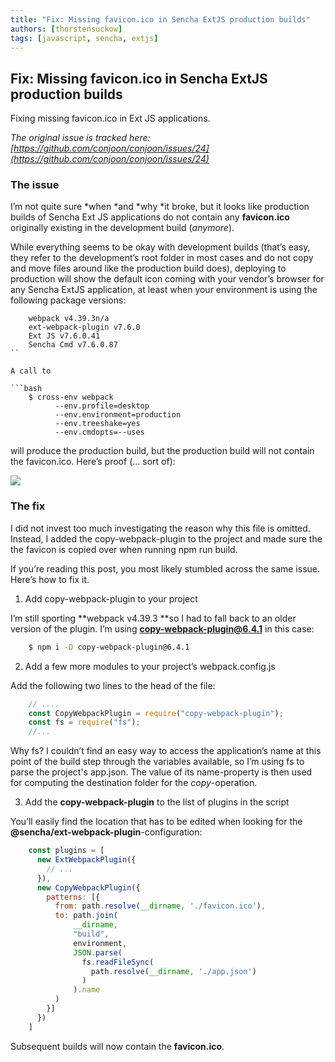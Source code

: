 ```yaml
---
title: "Fix: Missing favicon.ico in Sencha ExtJS production builds"
authors: [thorstensuckow]
tags: [javascript, sencha, extjs]
---
```


## Fix: Missing favicon.ico in Sencha ExtJS production builds

Fixing missing favicon.ico in Ext JS applications.

*The original issue is tracked here: [https://github.com/conjoon/conjoon/issues/24](https://github.com/conjoon/conjoon/issues/24)*

### The issue

I’m not quite sure *when *and *why *it broke, but it looks like production builds of Sencha Ext JS applications do not contain any **favicon.ico** originally existing in the development build (*anymore*).

While everything seems to be okay with development builds (that’s easy, they refer to the development’s root folder in most cases and do not copy and move files around like the production build does), deploying to production will show the default icon coming with your vendor’s browser for any Sencha ExtJS application, at least when your environment is using the following package versions:

```
    webpack v4.39.3n/a
    ext-webpack-plugin v7.6.0 
    Ext JS v7.6.0.41 
    Sencha Cmd v7.6.0.87
``

A call to

```bash
    $ cross-env webpack 
          --env.profile=desktop 
          --env.environment=production 
          --env.treeshake=yes 
          --env.cmdopts=--uses
```

will produce the production build, but the production build will not contain the favicon.ico. Here’s proof (… sort of):

![](https://cdn-images-1.medium.com/max/2000/1*XGxSX1p43oVtk3cif5mE2Q.png)

### The fix

I did not invest too much investigating the reason why this file is omitted. Instead, I added the copy-webpack-plugin to the project and made sure the the favicon is copied over when running npm run build.

If you’re reading this post, you most likely stumbled across the same issue. Here’s how to fix it.

1. Add copy-webpack-plugin to your project

I’m still sporting **webpack v4.39.3 **so I had to fall back to an older version of the plugin. I’m using **copy-webpack-plugin@6.4.1** in this case:

```bash
    $ npm i -D copy-webpack-plugin@6.4.1
```

2. Add a few more modules to your project’s webpack.config.js

Add the following two lines to the head of the file:

```javascript
    // ....
    const CopyWebpackPlugin = require("copy-webpack-plugin");
    const fs = require("fs");
    //...
```

Why fs? I couldn’t find an easy way to access the application’s name at this point of the build step through the variables available, so I’m using fs to parse the project's app.json. The value of its name-property is then used for computing the destination folder for the *copy*-operation.

3. Add the **copy-webpack-plugin** to the list of plugins in the script

You’ll easily find the location that has to be edited when looking for the **@sencha/ext-webpack-plugin**-configuration:

```javascript
    const plugins = [
      new ExtWebpackPlugin({
        // ...
      }),
      new CopyWebpackPlugin({
        patterns: [{
          from: path.resolve(__dirname, './favicon.ico'),
          to: path.join(
              __dirname,
              "build",
              environment,
              JSON.parse(
                fs.readFileSync(
                  path.resolve(__dirname, './app.json')
                )
              ).name
          )
        }]
      })
    ]
```

Subsequent builds will now contain the **favicon.ico**.

